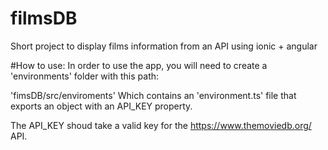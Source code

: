 # filmsDB
Short project to display films information from an API using ionic + angular

#How to use:
In order to use the app, you will need to create a 'environments' folder with this path:

'fimsDB/src/enviroments'
Which contains an 'environment.ts' file that exports an object with an API_KEY property.

The API_KEY shoud take a valid key for the https://www.themoviedb.org/ API.
